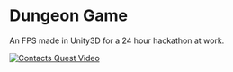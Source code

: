 Dungeon Game
==========

An FPS made in Unity3D for a 24 hour hackathon at work.

[![Contacts Quest Video](http://img.youtube.com/vi/cBMMWZJqGdQ/0.jpg)](http://www.youtube.com/watch?v=cBMMWZJqGdQ "Video Title")
